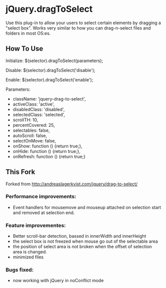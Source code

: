 # jQuery.dragToSelect
Use this plug-in to allow your users to select certain elements by dragging a "select box". Works very similar to how you can drag-n-select files and folders in most OS:es.

How To Use
----------

Initialize:
$(selector).dragToSelect(parameters);

Disable:
$(selector).dragToSelect('disable');

Enable:
$(selector).dragToSelect('enable');


Parameters:

* className: 'jquery-drag-to-select', 
* activeClass: 'active', 
* disabledClass: 'disabled', 
* selectedClass: 'selected', 
* scrollTH: 10, 
* percentCovered: 25, 
* selectables: false, 
* autoScroll: false, 
* selectOnMove: false, 
* onShow: function () {return true;}, 
* onHide: function () {return true;}, 
* onRefresh: function () {return true;}


This Fork
---------
Forked from <http://andreaslagerkvist.com/jquery/drag-to-select/>

### Performance improvements:

* Event handlers for mousemove and mouseup attached on selection start and removed at selection end.


### Feature improvementes:

* Better scroll-bar detection, bassed in innerWidth and innerHeight
* the select box is not freezed when mouse go out of the selectable area
* the position of select area is not broken when the offset of selection area is changed. 
* minimized files 


### Bugs fixed:

* now working with jQuery in noConflict mode



